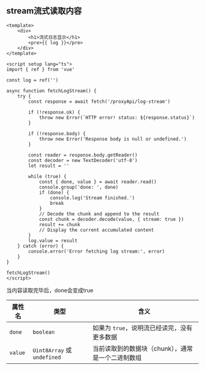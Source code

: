 ## stream流式读取内容

```vue
<template>
    <div>
        <h1>流式日志显示</h1>
        <pre>{{ log }}</pre>
    </div>
</template>

<script setup lang="ts">
import { ref } from 'vue'

const log = ref('')

async function fetchLogStream() {
    try {
        const response = await fetch('/proxyApi/log-stream')

        if (!response.ok) {
            throw new Error(`HTTP error! status: ${response.status}`)
        }

        if (!response.body) {
            throw new Error('Response body is null or undefined.')
        }

        const reader = response.body.getReader()
        const decoder = new TextDecoder('utf-8')
        let result = ''

        while (true) {
            const { done, value } = await reader.read()
            console.group('done: ', done)
            if (done) {
                console.log('Stream finished.')
                break
            }
            // Decode the chunk and append to the result
            const chunk = decoder.decode(value, { stream: true })
            result += chunk
            // Display the current accumulated content
        }
        log.value = result
    } catch (error) {
        console.error('Error fetching log stream:', error)
    }
}

fetchLogStream()
</script>
```

当内容读取完毕后，done会变成true

| 属性名  | 类型                        | 含义                                              |
| ------- | --------------------------- | ------------------------------------------------- |
| `done`  | `boolean`                   | 如果为 `true`，说明流已经读完，没有更多数据       |
| `value` | `Uint8Array` 或 `undefined` | 当前读取到的数据块（chunk），通常是一个二进制数组 |
